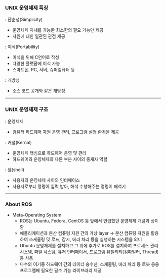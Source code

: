 ### UNIX 운영체제 특징 

: 단순성(Simplicity)
- 운영체제 자체를 가능한 최소한의 필요 기능만 제공
- 자원에 대한 일관된 관점 제공

: 이식(Portability)
- 이식을 위해 C언어로 작성
- 다양한 플랫폼에 이식 가능
- 스마트폰, PC, 서버, 슈퍼컴퓨터 등

: 개방성
- 소스 코드 공개와 같은 개방성

---

 ### UNIX 운영체제 구조
  
 : 운영체제
 - 컴퓨터 하드웨어 자원 운영 관리, 프로그램 실행 환경을 제공
      
 : 커널(Kernal)
 - 운영체제 핵심으로 하드웨어 운영 및 관리
 - 하드웨어와 운영체제의 다른 부분 사이의 중재자 역할
 
 : 쉘(shell)
 - 사용자와 운영체제 사이의 인터페이스
 - 사용자로부터 명령어 입력 받아, 해석 수행해주는 명령어 해석기

---

### About ROS

* Meta-Operating System
  - ROS는 Ubuntu, Fedora, CentOS 등 앞에서 언급했던 운영체제 개념과 상이함
  - 애플리케이션과 분산 컴퓨텅 자원 간의 가상 layer -> 분산 컴퓨팅 자원을 활용하여 스케줄링 및 로드, 감시, 에러 처리 등을 실행하는 시스템을 의미
  - Ubuntu 운영체제를 설치하고 그 위에 추가로 ROS를 설치하여 프로세스 관리 시스템, 파일 시스템, 유저 인터페이서, 프로그램 유틸리티(컴파일러, Thread) 등 사용
  - 다수의 이기종 하드웨어 간의 데이터 송수신, 스케줄링, 에러 처리 등 로봇 응용 프로그램에 필요한 필수 기능 라이브러리 제공
 
